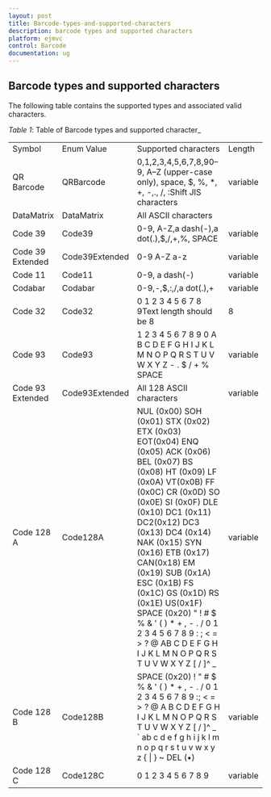 ```yaml
---
layout: post
title: Barcode-types-and-supported-characters
description: barcode types and supported characters
platform: ejmvc
control: Barcode
documentation: ug
---
```


## Barcode types and supported characters

The following table contains the supported types and associated valid characters.

_Table_ _1_: Table of Barcode types and supported character_

<table>
<tr>
<td>
Symbol</td><td>
Enum Value</td><td>
Supported characters</td><td>
Length</td></tr>
<tr>
<td>
QR Barcode</td><td>
QRBarcode</td><td>
0,1,2,3,4,5,6,7,8,90–9, A–Z (upper-case only), space, $, %, *, +, -,., /, :Shift JIS characters</td><td>
variable</td></tr>
<tr>
<td>
DataMatrix</td><td>
DataMatrix</td><td>
All ASCII characters</td><td>
</td></tr>
<tr>
<td>
Code 39</td><td>
Code39</td><td>
0-9, A-Z,a dash(-),a dot(.),$,/,+,%, SPACE</td><td>
variable</td></tr>
<tr>
<td>
Code 39 Extended</td><td>
Code39Extended</td><td>
0-9 A-Z a-z</td><td>
variable</td></tr>
<tr>
<td>
Code 11</td><td>
Code11</td><td>
0-9, a dash(-)</td><td>
variable</td></tr>
<tr>
<td>
Codabar</td><td>
Codabar</td><td>
0-9,-,$,:,/,a dot(.),+</td><td>
variable</td></tr>
<tr>
<td>
Code 32</td><td>
Code32</td><td>
0 1 2 3 4 5 6 7 8 9Text length should be 8</td><td>
8</td></tr>
<tr>
<td>
Code 93</td><td>
Code93</td><td>
1 2 3 4 5 6 7 8 9 0 A B C D E F G H I J K L M N O P Q R S T U V W X Y Z - . $ / + % SPACE</td><td>
variable</td></tr>
<tr>
<td>
Code 93 Extended</td><td>
Code93Extended</td><td>
All 128 ASCII characters</td><td>
variable</td></tr>
<tr>
<td>
Code 128 A</td><td>
Code128A</td><td>
NUL (0x00) SOH (0x01) STX (0x02) ETX (0x03) EOT(0x04) ENQ (0x05) ACK (0x06) BEL (0x07) BS (0x08) HT (0x09) LF (0x0A) VT(0x0B) FF (0x0C) CR (0x0D) SO (0x0E) SI (0x0F) DLE (0x10) DC1 (0x11) DC2(0x12) DC3 (0x13) DC4 (0x14) NAK (0x15) SYN (0x16) ETB (0x17) CAN(0x18) EM (0x19) SUB (0x1A) ESC (0x1B) FS (0x1C) GS (0x1D) RS (0x1E) US(0x1F) SPACE (0x20) " ! # $ % & ' ( ) * + , - . / 0 1 2 3 4 5 6 7 8 9 : ; &lt; = &gt; ? @ AB C D E F G H I J K L M N O P Q R S T U V W X Y Z [ / ]^ _</td><td>
variable</td></tr>
<tr>
<td>
Code 128 B</td><td>
Code128B</td><td>
SPACE (0x20) ! " # $ % & ' ( ) * + , - . / 0 1 2 3 4 5 6 7 8 9 :; &lt; = &gt; ? @ A B C D E F G H I J K L M N O P Q R S T U V W X Y Z [ / ]^ _ ` ab c d e f g h i j k l m n o p q r s t u v w x y z { | } ~ DEL (•)</td><td>
variable</td></tr>
<tr>
<td>
Code 128 C</td><td>
Code128C</td><td>
0 1 2 3 4 5 6 7 8 9</td><td>
variable</td></tr>
</table>


